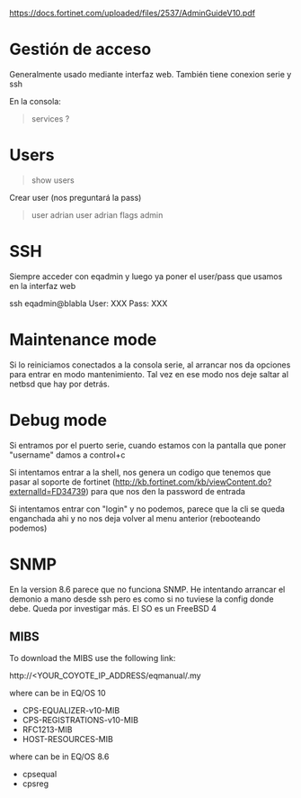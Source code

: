 https://docs.fortinet.com/uploaded/files/2537/AdminGuideV10.pdf

# Gestión de acceso
Generalmente usado mediante interfaz web.
También tiene conexion serie y ssh

En la consola:
> services ?


# Users
> show users

Crear user (nos preguntará la pass)
> user adrian
> user adrian flags admin


# SSH
Siempre acceder con eqadmin y luego ya poner el user/pass que usamos en la interfaz web

ssh eqadmin@blabla
User: XXX
Pass: XXX


# Maintenance mode
Si lo reiniciamos conectados a la consola serie, al arrancar nos da opciones para entrar en modo mantenimiento.
Tal vez en ese modo nos deje saltar al netbsd que hay por detrás.

# Debug mode
Si entramos por el puerto serie, cuando estamos con la pantalla que poner "username" damos a control+c

Si intentamos entrar a la shell, nos genera un codigo que tenemos que pasar al soporte de fortinet (http://kb.fortinet.com/kb/viewContent.do?externalId=FD34739) para que nos den la password de entrada

Si intentamos entrar con "login" y no podemos, parece que la cli se queda enganchada ahi y no nos deja volver al menu anterior (rebooteando podemos)


# SNMP
En la version 8.6 parece que no funciona SNMP.
He intentando arrancar el demonio a mano desde ssh pero es como si no tuviese la config donde debe. Queda por investigar más.
El SO es un FreeBSD 4

## MIBS
To download the MIBS use the following link:

http://<YOUR_COYOTE_IP_ADDRESS/eqmanual/<mibname>.my

where <mibname> can be in EQ/OS 10

* CPS-EQUALIZER-v10-MIB
* CPS-REGISTRATIONS-v10-MIB
* RFC1213-MIB
* HOST-RESOURCES-MIB

where <mibname> can be in EQ/OS 8.6

* cpsequal
* cpsreg
